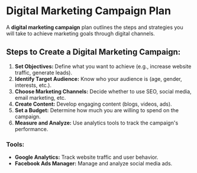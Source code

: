 # Digital Marketing Campaign Plan

A **digital marketing campaign** plan outlines the steps and strategies you will take to achieve marketing goals through digital channels.

## Steps to Create a Digital Marketing Campaign:
1. **Set Objectives:** Define what you want to achieve (e.g., increase website traffic, generate leads).
2. **Identify Target Audience:** Know who your audience is (age, gender, interests, etc.).
3. **Choose Marketing Channels:** Decide whether to use SEO, social media, email marketing, etc.
4. **Create Content:** Develop engaging content (blogs, videos, ads).
5. **Set a Budget:** Determine how much you are willing to spend on the campaign.
6. **Measure and Analyze:** Use analytics tools to track the campaign's performance.

### Tools:
- **Google Analytics:** Track website traffic and user behavior.
- **Facebook Ads Manager:** Manage and analyze social media ads.
